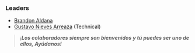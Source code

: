 ### Leaders

* [Brandon Aldana](mailto:brandon.aldana@owasp.org)
* [Gustavo Nieves Arreaza](mailto:gustavo.nievesarreaza@owasp.org) (Technical)

> ¡***Los colaboradores siempre son bienvenidos y tú puedes ser uno de
> ellos, Ayúdanos\!***
